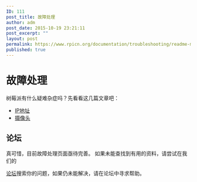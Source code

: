 ```yaml
---
ID: 111
post_title: 故障处理
author: adm
post_date: 2015-10-19 23:21:11
post_excerpt: ""
layout: post
permalink: https://www.rpicn.org/documentation/troubleshooting/readme-md-10/
published: true
---
```

# 故障处理

树莓派有什么疑难杂症吗？先看看这几篇文章吧： 

-   [IP地址][1]
-   [摄像头][2]

## 论坛

真可惜，目前故障处理页面亟待完善。 如果未能查找到有用的资料，请尝试在我们的

<a href="https://www.raspberrypi.org/forums/" target="_blank">论坛</a>搜索你的问题，如果仍未能解决，请在论坛中寻求帮助。

 [1]: hardware/networking/ip-address.md
 [2]: hardware/camera.md
